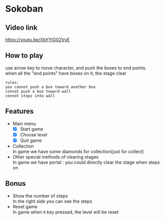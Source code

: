 # Sokoban  
## Video link  
https://youtu.be/XbYYIG02VvE
## How to play  
use arrow key to move character, and push the boxes to end points.  
when all the "end points" have boxes on it, the stage clear  
```
rules:  
you cannot push a box toward another box  
connot push a box toward wall  
connot steps into wall  
```
## Features  
* Main menu
    * [x] Start game
    * [x] Choose level
    * [x] Quit game
* Collection  
	In game we have some diamonds for collection(just for collect)
* Other special methods of clearing stages  
	In game we have portal : you could directly clear the stage when steps on
## Bonus
* Show the number of steps  
	In the right side you can see the steps
* Reset game  
	In game when `R` key pressed, the level will be reset
